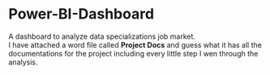 # Power-BI-Dashboard
A dashboard to analyze data specializations job market. 
<br>I have attached a word file called <b>Project Docs</b> and guess what it has all the documentations 
for the project including every little step I wen through the analysis.

